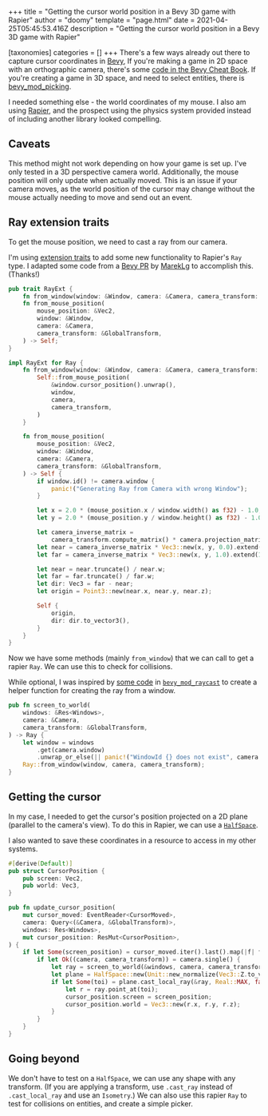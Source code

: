 +++
title = "Getting the cursor world position in a Bevy 3D game with Rapier"
author = "doomy"
template = "page.html"
date = 2021-04-25T05:45:53.416Z
description = "Getting the cursor world position in a Bevy 3D game with Rapier"

[taxonomies]
categories = []
+++
There's a few ways already out there to capture cursor coordinates in [Bevy](https://bevyengine.org), If you're making a game in 2D space with an orthographic camera, there's some [code in the Bevy Cheat Book](https://bevy-cheatbook.github.io/cookbook/cursor2world.html#2d-games). If you're creating a game in 3D space, and need to select entities, there is [bevy_mod_picking](https://lib.rs/crates/bevy_mod_picking).

I needed something else - the world coordinates of my mouse. I also am using [Rapier](https://rapier.rs), and the prospect using the physics system provided instead of including another library looked compelling.

## Caveats

This method might not work depending on how your game is set up. I've only tested in a 3D perspective camera world. Additionally, the mouse position will only update when actually moved. This is an issue if your camera moves, as the world position of the cursor may change without the mouse actually needing to move and send out an event.

## Ray extension traits

To get the mouse position, we need to cast a ray from our camera.

I'm using [extension traits](https://rust-lang.github.io/rfcs/0445-extension-trait-conventions.html) to add some new functionality to Rapier's `Ray` type. I adapted some code from a [Bevy PR](https://github.com/bevyengine/bevy/pull/615/files#diff-b8d1b19c39cd5204a806524463a0dd17a744079b4ffae0819b9056d6eb718533R11) by [MarekLg](https://github.com/bevyengine/bevy/pull/615#issue-496846792) to accomplish this. (Thanks!)

```rs
pub trait RayExt {
    fn from_window(window: &Window, camera: &Camera, camera_transform: &GlobalTransform) -> Self;
    fn from_mouse_position(
        mouse_position: &Vec2,
        window: &Window,
        camera: &Camera,
        camera_transform: &GlobalTransform,
    ) -> Self;
}

impl RayExt for Ray {
    fn from_window(window: &Window, camera: &Camera, camera_transform: &GlobalTransform) -> Self {
        Self::from_mouse_position(
            &window.cursor_position().unwrap(),
            window,
            camera,
            camera_transform,
        )
    }

    fn from_mouse_position(
        mouse_position: &Vec2,
        window: &Window,
        camera: &Camera,
        camera_transform: &GlobalTransform,
    ) -> Self {
        if window.id() != camera.window {
            panic!("Generating Ray from Camera with wrong Window");
        }

        let x = 2.0 * (mouse_position.x / window.width() as f32) - 1.0;
        let y = 2.0 * (mouse_position.y / window.height() as f32) - 1.0;

        let camera_inverse_matrix =
            camera_transform.compute_matrix() * camera.projection_matrix.inverse();
        let near = camera_inverse_matrix * Vec3::new(x, y, 0.0).extend(1.0);
        let far = camera_inverse_matrix * Vec3::new(x, y, 1.0).extend(1.0);

        let near = near.truncate() / near.w;
        let far = far.truncate() / far.w;
        let dir: Vec3 = far - near;
        let origin = Point3::new(near.x, near.y, near.z);

        Self {
            origin,
            dir: dir.to_vector3(),
        }
    }
}
```

Now we have some methods (mainly `from_window`) that we can call to get a rapier `Ray`. We can use this to check for collisions.

While optional, I was inspired by [some code](https://github.com/aevyrie/bevy_mod_raycast/blob/8b2ee7d015b9bb886684d7ad7796e404944bd5dd/src/primitives.rs#L95) in [`bevy_mod_raycast`](https://lib.rs/crates/bevy_mod_raycast) to create a helper function for creating the ray from a window.

```rs
pub fn screen_to_world(
    windows: &Res<Windows>,
    camera: &Camera,
    camera_transform: &GlobalTransform,
) -> Ray {
    let window = windows
        .get(camera.window)
        .unwrap_or_else(|| panic!("WindowId {} does not exist", camera.window));
    Ray::from_window(window, camera, camera_transform);
}
```

## Getting the cursor

In my case, I needed to get the cursor's position projected on a 2D plane (parallel to the camera's view). To do this in Rapier, we can use a [`HalfSpace`](https://docs.rs/rapier3d/0.8.0/rapier3d/geometry/struct.HalfSpace.html).

I also wanted to save these coordinates in a resource to access in my other systems.

```rs
#[derive(Default)]
pub struct CursorPosition {
    pub screen: Vec2,
    pub world: Vec3,
}

pub fn update_cursor_position(
    mut cursor_moved: EventReader<CursorMoved>,
    camera: Query<(&Camera, &GlobalTransform)>,
    windows: Res<Windows>,
    mut cursor_position: ResMut<CursorPosition>,
) {
    if let Some(screen_position) = cursor_moved.iter().last().map(|f| f.position) {
        if let Ok((camera, camera_transform)) = camera.single() {
            let ray = screen_to_world(&windows, camera, camera_transform);
            let plane = HalfSpace::new(Unit::new_normalize(Vec3::Z.to_vector3()));
            if let Some(toi) = plane.cast_local_ray(&ray, Real::MAX, false) {
                let r = ray.point_at(toi);
                cursor_position.screen = screen_position;
                cursor_position.world = Vec3::new(r.x, r.y, r.z);
            }
        }
    }
}
```

## Going beyond

We don't have to test on a `HalfSpace`, we can use any shape with any transform. (If you are applying a transform, use `.cast_ray` instead of `.cast_local_ray` and use an `Isometry`.) We can also use this rapier `Ray` to test for collisions on entities, and create a simple picker. 
